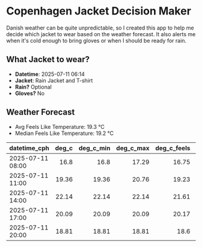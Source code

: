 
# Copenhagen Jacket Decision Maker

Danish weather can be quite unpredictable, so I created this app to help me decide which jacket to wear based on the weather forecast. 
It also alerts me when it's cold enough to bring gloves or when I should be ready for rain.

## What Jacket to wear?

- **Datetime**: 2025-07-11 06:14
- **Jacket**: Rain Jacket and T-shirt
- **Rain?** Optional
- **Gloves?** No

## Weather Forecast
- Avg Feels Like Temperature: 19.3 °C
- Median Feels Like Temperature: 19.2 °C

| datetime_cph     |   deg_c |   deg_c_min |   deg_c_max |   deg_c_feels | weather   | wind   | rain   |
|:-----------------|--------:|------------:|------------:|--------------:|:----------|:-------|:-------|
| 2025-07-11 08:00 |   16.8  |       16.8  |       17.29 |         16.75 | Clouds    | High   | None   |
| 2025-07-11 11:00 |   19.36 |       19.36 |       20.76 |         19.23 | Clouds    | Medium | None   |
| 2025-07-11 14:00 |   22.14 |       22.14 |       22.14 |         21.61 | Clouds    | Medium | None   |
| 2025-07-11 17:00 |   20.09 |       20.09 |       20.09 |         20.17 | Rain      | Low    | Low    |
| 2025-07-11 20:00 |   18.81 |       18.81 |       18.81 |         18.6  | Rain      | High   | Low    |
        